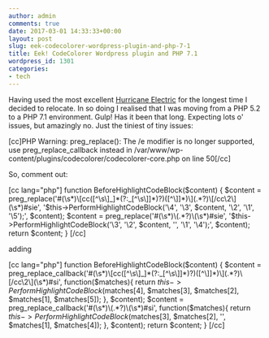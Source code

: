 ```yaml
---
author: admin
comments: true
date: 2017-03-01 14:33:33+00:00
layout: post
slug: eek-codecolorer-wordpress-plugin-and-php-7-1
title: Eek! CodeColorer Wordpress plugin and PHP 7.1
wordpress_id: 1301
categories:
- tech
---
```


Having used the most excellent [Hurricane Electric](http://he.net/) for the longest time I decided to relocate. In so doing I realised that I was moving from a PHP 5.2 to a PHP 7.1 environment. Gulp! Has it been that long. Expecting lots o' issues, but amazingly no. Just the tiniest of tiny issues: 

[cc]PHP Warning:  preg_replace(): The /e modifier is no longer supported, use preg_replace_callback instead in /var/www/wp-content/plugins/codecolorer/codecolorer-core.php on line 50[/cc]

So, comment out:

[cc lang="php"]
  function BeforeHighlightCodeBlock($content) {
    $content = preg_replace('#(\s*)\[cc([^\s\]_]*(?:_[^\s\]]*)?)([^\]]*)\](.*?)\[/cc\2\](\s*)#sie', '$this->PerformHighlightCodeBlock(\'\\4\', \'\\3\', $content, \'\\2\', \'\\1\', \'\\5\');', $content);
    $content = preg_replace('#(\s*)\(.*?)\(\s*)#sie', '$this->PerformHighlightCodeBlock(\'\\3\', \'\\2\', $content, \'\', \'\\1\', \'\\4\');', $content);
    return $content;
  }
[/cc]

adding

[cc lang="php"]
  function BeforeHighlightCodeBlock($content) {
    $content = preg_replace_callback('#(\s*)\[cc([^\s\]_]*(?:_[^\s\]]*)?)([^\]]*)\](.*?)\[/cc\2\](\s*)#si', function($matches){
      return $this->PerformHighlightCodeBlock($matches[4], $matches[3], $matches[2], $matches[1], $matches[5]);
    }, $content);
    $content = preg_replace_callback('#(\s*)\(.*?)\(\s*)#si', function($matches){
      return $this->PerformHighlightCodeBlock($matches[3], $matches[2], '', $matches[1], $matches[4]);
    }, $content);
    return $content;
  }
[/cc]
